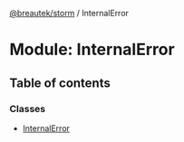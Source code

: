[@breautek/storm](../README.md) / InternalError

# Module: InternalError

## Table of contents

### Classes

- [InternalError](../classes/InternalError.InternalError-1.md)
